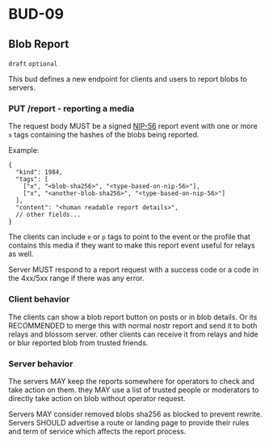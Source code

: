 # BUD-09

## Blob Report

`draft` `optional`

This bud defines a new endpoint for clients and users to report blobs to servers.


### PUT /report - reporting a media

The request body MUST be a signed [NIP-56](https://github.com/nostr-protocol/nips/blob/master/56.md) report event with one or more `x` tags containing the hashes of the blobs being reported.

Example:

```jsonc
{
  "kind": 1984,
  "tags": [
    ["x", "<blob-sha256>", "<type-based-on-nip-56>"],
    ["x", "<another-blob-sha256>", "<type-based-on-nip-56>"]
  ],
  "content": "<human readable report details>",
  // other fields...
}
```

The clients can include `e` or `p` tags to point to the event or the profile that contains this media if they want to make this report event useful for relays as well.

Server MUST respond to a report request with a success code or a code in the 4xx/5xx range if there was any error.

### Client behavior

The clients can show a blob report button on posts or in blob details. Or its RECOMMENDED to merge this with normal nostr report and send it to both relays and blossom server. other clients can receive it from relays and hide or blur reported blob from trusted friends.

### Server behavior

The servers MAY keep the reports somewhere for operators to check and take action on them. they MAY use a list of trusted people or moderators to directly take action on blob without operator request. 

Servers MAY consider removed blobs sha256 as blocked to prevent rewrite.
Servers SHOULD advertise a route or landing page to provide their rules and term of service which affects the report process.
